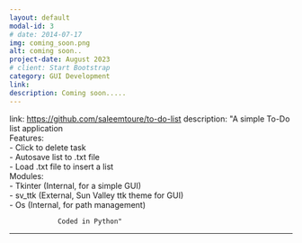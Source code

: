 ```yaml
---
layout: default
modal-id: 3
# date: 2014-07-17
img: coming_soon.png
alt: coming soon..
project-date: August 2023
# client: Start Bootstrap
category: GUI Development
link: 
description: Coming soon.....
---
```



link: https://github.com/saleemtoure/to-do-list
description: "A simple To-Do list application<br>
            Features: <br>
                - Click to delete task<br>
                - Autosave list to .txt file<br>
                - Load .txt file to insert a list<br>
            Modules: <br>
                - Tkinter (Internal, for a simple GUI) <br> 
                - sv_ttk (External, Sun Valley ttk theme for GUI) <br>
                - Os (Internal, for path management) <br>
                
                Coded in Python"
---

